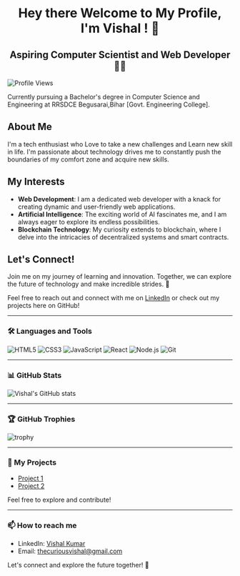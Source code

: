 

<h1 align="center">Hey there Welcome to My Profile, I'm Vishal ! 👋</h1>

<h2 align="center">Aspiring Computer Scientist and Web Developer👨‍💻</h2>

![Profile Views](https://komarev.com/ghpvc/?username=thecuriousvishal&style=flat-square)

Currently pursuing a Bachelor's degree in Computer Science and Engineering at RRSDCE Begusarai,Bihar [Govt. Engineering College].

## About Me

I'm a tech enthusiast who Love to take a new challenges and Learn new skill in life. I'm passionate about technology drives me to constantly push the boundaries of my comfort zone and acquire new skills.

## My Interests

- **Web Development**: I am a dedicated web developer with a knack for creating dynamic and user-friendly web applications.
- **Artificial Intelligence**: The exciting world of AI fascinates me, and I am always eager to explore its endless possibilities.
- **Blockchain Technology**: My curiosity extends to blockchain, where I delve into the intricacies of decentralized systems and smart contracts.

## Let's Connect!

Join me on my journey of learning and innovation. Together, we can explore the future of technology and make incredible strides. 🚀

Feel free to reach out and connect with me on [LinkedIn](https://www.linkedin.com/in/thecuriousvishal/) or check out my projects here on GitHub!

---

### 🛠️ Languages and Tools

![HTML5](https://img.shields.io/badge/-HTML5-E34F26?style=flat-square&logo=html5&logoColor=white)
![CSS3](https://img.shields.io/badge/-CSS3-1572B6?style=flat-square&logo=css3)
![JavaScript](https://img.shields.io/badge/-JavaScript-F7DF1E?style=flat-square&logo=javascript&logoColor=black)
![React](https://img.shields.io/badge/-React-61DAFB?style=flat-square&logo=react&logoColor=black)
![Node.js](https://img.shields.io/badge/-Node.js-339933?style=flat-square&logo=node-dot-js&logoColor=white)
![Git](https://img.shields.io/badge/-Git-F05032?style=flat-square&logo=git&logoColor=white)

---

### 📊 GitHub Stats

![Vishal's GitHub stats](https://github-readme-stats.vercel.app/api?username=thecuriousvishal&show_icons=true&theme=radical)

---

### 🏆 GitHub Trophies

![trophy](https://github-profile-trophy.vercel.app/?username=thecuriousvishal&theme=onedark)

---

### 🔗 My Projects

- [Project 1](https://github.com/thecuriousvishal/project1)
- [Project 2](https://github.com/thecuriousvishal/project2)

Feel free to explore and contribute!

---

### 📫 How to reach me

- LinkedIn: [Vishal Kumar](https://www.linkedin.com/in/thecuriousvishal/)
- Email: thecuriousvishal@gmail.com

Let's connect and explore the future together! 🚀
